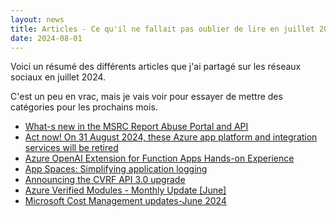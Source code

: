 ```yaml
---
layout: news
title: Articles - Ce qu'il ne fallait pas oublier de lire en juillet 2024
date: 2024-08-01
---
```


Voici un résumé des différents articles que j'ai partagé sur les réseaux sociaux en juillet 2024.

C'est un peu en vrac, mais je vais voir pour essayer de mettre des catégories pour les prochains mois.

- [What-s new in the MSRC Report Abuse Portal and API](https://msrc.microsoft.com/blog/2024/07/whats-new-in-the-msrc-report-abuse-portal-and-api/)
- [Act now! On 31 August 2024, these Azure app platform and integration services will be retired](https://techcommunity.microsoft.com/t5/apps-on-azure-blog/act-now-on-31-august-2024-these-azure-app-platform-and/ba-p/4187097?WT.mc_id=AZ-MVP-4039694)
- [Azure OpenAI Extension for Function Apps Hands-on Experience](https://techcommunity.microsoft.com/t5/apps-on-azure-blog/azure-openai-extension-for-function-apps-hands-on-experience/ba-p/4186953?WT.mc_id=AZ-MVP-4039694)
- [App Spaces: Simplifying application logging](https://techcommunity.microsoft.com/t5/apps-on-azure-blog/app-spaces-simplifying-application-logging/ba-p/4179170?WT.mc_id=AZ-MVP-4039694)
- [Announcing the CVRF API 3.0 upgrade](https://msrc.microsoft.com/blog/2024/07/announcing-the-cvrf-api-3.0-upgrade/)
- [Azure Verified Modules - Monthly Update [June]](https://techcommunity.microsoft.com/t5/azure-tools-blog/azure-verified-modules-monthly-update-june/ba-p/4188262?WT.mc_id=AZ-MVP-4039694)
- [Microsoft Cost Management updates-June 2024](https://azure.microsoft.com/en-us/blog/microsoft-cost-management-updates-june-2024/?WT.mc_id=AZ-MVP-4039694)

